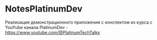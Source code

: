 ﻿# NotesPlatinumDev

Реализация демонстрационного приложения с конспектом из курса с YouYube канала PlatinumDev - https://www.youtube.com/@PlatinumTechTalks
